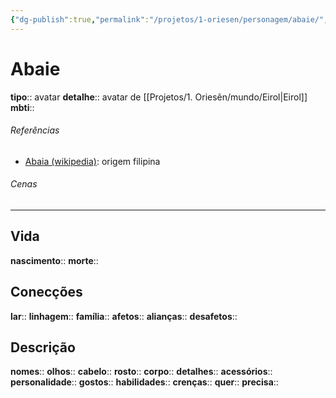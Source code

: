 ```yaml
---
{"dg-publish":true,"permalink":"/projetos/1-oriesen/personagem/abaie/","dgHomeLink":true,"dgPassFrontmatter":false}
---
```



# Abaie
**tipo**:: avatar
**detalhe**:: avatar de [[Projetos/1. Oriesên/mundo/Eirol|Eirol]]
**mbti**:: 


###### Referências
- [Abaia (wikipedia)](https://en.wikipedia.org/wiki/Abaia): origem filipina


###### Cenas


---
## Vida
**nascimento**:: 
**morte**:: 


## Conecções
**lar**:: 
**linhagem**:: 
**família**:: 
**afetos**:: 
**alianças**:: 
**desafetos**:: 


## Descrição
**nomes**:: 
**olhos**:: 
**cabelo**:: 
**rosto**:: 
**corpo**:: 
**detalhes**:: 
**acessórios**:: 
**personalidade**:: 
**gostos**:: 
**habilidades**:: 
**crenças**:: 
**quer**:: 
**precisa**:: 